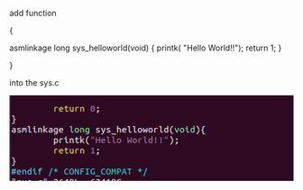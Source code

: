 add function

{

  asmlinkage long sys_helloworld(void)  { printk( "Hello World!!");  return 1; }
 
}
 
into the sys.c

![image](https://github.com/Jeffrey-HJH/Linux/blob/master/Add%20system%20call/hello_world.png)
